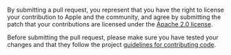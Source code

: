 By submitting a pull request, you represent that you have the right to license your contribution to Apple and the
community, and agree by submitting the patch that your contributions are licensed under the
[Apache 2.0 license](./LICENSE.md).

Before submitting the pull request, please make sure you have tested your changes and that they follow the project
[guidelines for contributing code](./Documentation/coding_convention.md).
